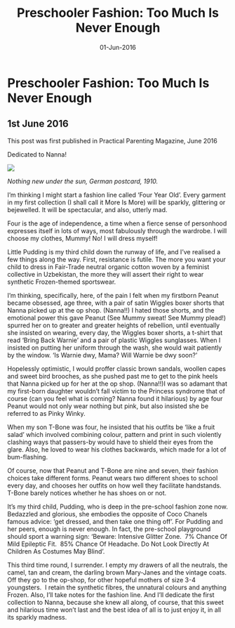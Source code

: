 ﻿---
layout: post
title: 'Preschooler Fashion: Too Much Is Never Enough'
date: 01-Jun-2016
categories: tbd
---

# Preschooler Fashion: Too Much Is Never Enough

## 1st June 2016

This post was first published in Practical Parenting Magazine, June 2016

Dedicated to Nanna!

<img class="photo-horiz" src="http://world4.eu/wp-content/uploads/2013/05/child-fashion-004.jpg" />

*Nothing new under the sun, German postcard, 1910.*

I’m thinking I might start a fashion line called ‘Four Year Old’. Every garment in my first collection (I shall call it More Is More) will be sparkly, glittering or bejewelled. It will be spectacular, and also, utterly mad.

Four is the age of independence, a time when a fierce sense of personhood expresses itself in lots of ways, most fabulously through the wardrobe. I will choose my clothes, Mummy! No! I will dress myself!

Little Pudding is my third child down the runway of life, and I’ve realised a few things along the way. First, resistance is futile. The more you want your child to dress in Fair-Trade neutral organic cotton woven by a feminist collective in Uzbekistan, the more they will assert their right to wear synthetic Frozen-themed sportswear.

I’m thinking, specifically, here, of the pain I felt when my firstborn Peanut became obsessed, age three, with a pair of satin Wiggles boxer shorts that Nanna picked up at the op shop. (Nanna!!) I hated those shorts, and the emotional power this gave Peanut (See Mummy sweat! See Mummy plead!) spurred her on to greater and greater heights of rebellion, until eventually she insisted on wearing, every day, the Wiggles boxer shorts, a t-shirt that read ‘Bring Back Warnie’ and a pair of plastic Wiggles sunglasses. When I insisted on putting her uniform through the wash, she would wait patiently by the window. ‘Is Warnie dwy, Mama? Will Warnie be dwy soon?’

Hopelessly optimistic, I would proffer classic brown sandals, woollen capes and sweet bird brooches, as she pushed past me to get to the pink heels that Nanna picked up for her at the op shop. (Nanna!!)I was so adamant that my first-born daughter wouldn’t fall victim to the Princess syndrome that of course (can you feel what is coming? Nanna found it hilarious) by age four Peanut would not only wear nothing but pink, but also insisted she be referred to as Pinky Winky.

When my son T-Bone was four, he insisted that his outfits be ‘like a fruit salad’ which involved combining colour, pattern and print in such violently clashing ways that passers-by would have to shield their eyes from the glare. Also, he loved to wear his clothes backwards, which made for a lot of bum-flashing.

Of course, now that Peanut and T-Bone are nine and seven, their fashion choices take different forms. Peanut wears two different shoes to school every day, and chooses her outfits on how well they facilitate handstands. T-Bone barely notices whether he has shoes on or not.

It’s my third child, Pudding, who is deep in the pre-school fashion zone now. Bedazzled and glorious, she embodies the opposite of Coco Chanels famous advice: ‘get dressed, and then take one thing off’. For Pudding and her peers, enough is never enough. In fact, the pre-school playground should sport a warning sign: ‘Beware: Intensive Glitter Zone.  7% Chance Of Mild Epileptic Fit.  85% Chance Of Headache. Do Not Look Directly At Children As Costumes May Blind’.

This third time round, I surrender. I empty my drawers of all the neutrals, the camel, tan and cream, the darling brown Mary-Janes and the vintage coats. Off they go to the op-shop, for other hopeful mothers of size 3-4 youngsters.  I retain the synthetic fibres, the unnatural colours and anything Frozen. Also, I’ll take notes for the fashion line. And I’ll dedicate the first collection to Nanna, because she knew all along, of course, that this sweet and hilarious time won’t last and the best idea of all is to just enjoy it, in all its sparkly madness.